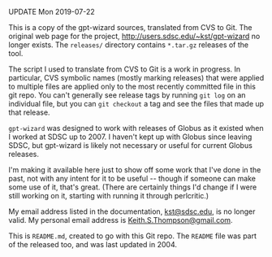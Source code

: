 UPDATE Mon 2019-07-22

This is a copy of the gpt-wizard sources, translated
from CVS to Git.  The original web page for the project,
    http://users.sdsc.edu/~kst/gpt-wizard
no longer exists.  The `releases/` directory contains `*.tar.gz`
releases of the tool.

The script I used to translate from CVS to Git is a work in progress.
In particular, CVS symbolic names (mostly marking releases) that
were applied to multiple files are applied only to the most recently
committed file in this git repo.  You can't generally see release tags
by running `git log` on an individual file, but you can `git checkout`
a tag and see the files that made up that release.

`gpt-wizard` was designed to work with releases of Globus as it existed
when I worked at SDSC up to 2007.  I haven't kept up with Globus
since leaving SDSC, but gpt-wizard is likely not necessary or useful
for current Globus releases.

I'm making it available here just to show off some work that I've
done in the past, not with any intent for it to be useful -- though if
someone can make some use of it, that's great.  (There are certainly
things I'd change if I were still working on it, starting with running
it through perlcritic.)

My email address listed in the documentation, <kst@sdsc.edu>,
is no longer valid.  My personal email address is
<Keith.S.Thompson@gmail.com>.

This is `README.md`, created to go with this Git repo.  The `README`
file was part of the released too, and was last updated in 2004.
